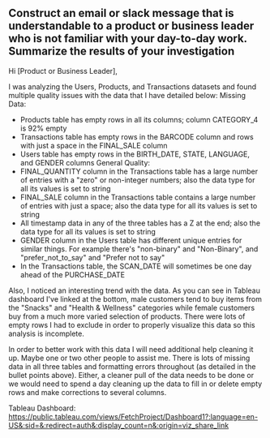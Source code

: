 ## Construct an email or slack message that is understandable to a product or business leader who is not familiar with your day-to-day work. Summarize the results of your investigation

Hi [Product or Business Leader],

I was analyzing the Users, Products, and Transactions datasets and found multiple quality issues with the data that I have detailed below:
Missing Data:
  - Products table has empty rows in all its columns; column CATEGORY_4 is 92% empty
  - Transactions table has empty rows in the BARCODE column and rows with just a space in the FINAL_SALE column
  - Users table has empty rows in the BIRTH_DATE, STATE, LANGUAGE, and GENDER columns
General Quality:
  - FINAL_QUANTITY column in the Transactions table has a large number of entries with a "zero" or non-integer numbers; also the data type for all its values is set to string
  - FINAL_SALE column in the Transactions table contains a large number of entries with just a space; also the data type for all its values is set to string
  - All timestamp data in any of the three tables has a Z at the end; also the data type for all its values is set to string
  - GENDER column in the Users table has different unique entries for similar things. For example there's "non-binary" and "Non-Binary", and "prefer_not_to_say" and "Prefer not to say"
  - In the Transactions table, the SCAN_DATE will sometimes be one day ahead of the PURCHASE_DATE

Also, I noticed an interesting trend with the data. As you can see in Tableau dashboard I've linked at the bottom, male customers tend to buy items from the "Snacks" and "Health & Wellness" categories 
while female customers buy from a much more varied selection of products. There were lots of empty rows I had to exclude in order to properly visualize this data so this analysis is incomplete.

In order to better work with this data I will need additional help cleaning it up. Maybe one or two other people to assist me. There is lots of missing data in all three tables and formatting 
errors throughout (as detailed in the bullet points above). Either, a cleaner pull of the data needs to be done or we would need to spend a day cleaning up the data to fill in or delete empty 
rows and make corrections to several columns.

Tableau Dashboard: https://public.tableau.com/views/FetchProject/Dashboard1?:language=en-US&:sid=&:redirect=auth&:display_count=n&:origin=viz_share_link
